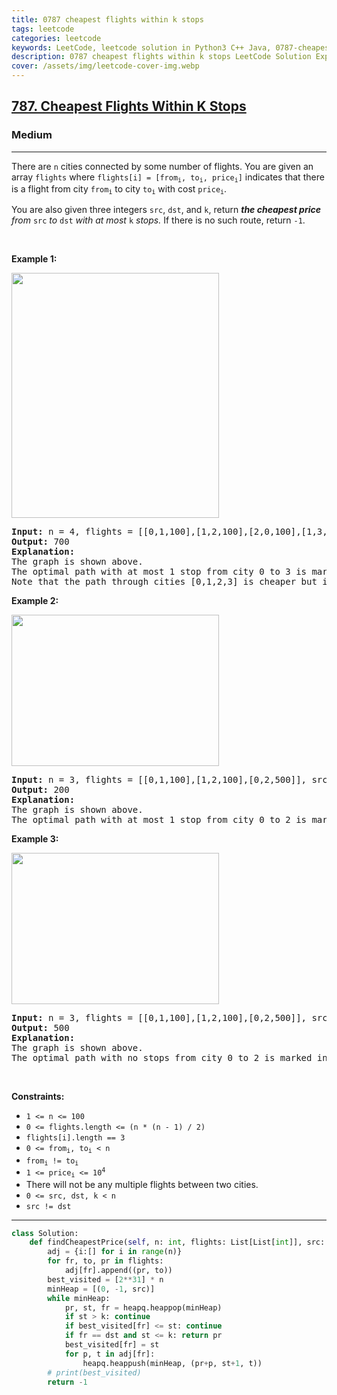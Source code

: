 ```yaml
---
title: 0787 cheapest flights within k stops
tags: leetcode
categories: leetcode
keywords: LeetCode, leetcode solution in Python3 C++ Java, 0787-cheapest-flights-within-k-stops solution
description: 0787 cheapest flights within k stops LeetCode Solution Explained
cover: /assets/img/leetcode-cover-img.webp
---
```



<h2><a href="https://leetcode.com/problems/cheapest-flights-within-k-stops/">787. Cheapest Flights Within K Stops</a></h2><h3>Medium</h3><hr><div><p>There are <code>n</code> cities connected by some number of flights. You are given an array <code>flights</code> where <code>flights[i] = [from<sub>i</sub>, to<sub>i</sub>, price<sub>i</sub>]</code> indicates that there is a flight from city <code>from<sub>i</sub></code> to city <code>to<sub>i</sub></code> with cost <code>price<sub>i</sub></code>.</p>

<p>You are also given three integers <code>src</code>, <code>dst</code>, and <code>k</code>, return <em><strong>the cheapest price</strong> from </em><code>src</code><em> to </em><code>dst</code><em> with at most </em><code>k</code><em> stops. </em>If there is no such route, return<em> </em><code>-1</code>.</p>

<p>&nbsp;</p>
<p><strong class="example">Example 1:</strong></p>
<img alt="" src="https://assets.leetcode.com/uploads/2022/03/18/cheapest-flights-within-k-stops-3drawio.png" style="width: 332px; height: 392px;">
<pre><strong>Input:</strong> n = 4, flights = [[0,1,100],[1,2,100],[2,0,100],[1,3,600],[2,3,200]], src = 0, dst = 3, k = 1
<strong>Output:</strong> 700
<strong>Explanation:</strong>
The graph is shown above.
The optimal path with at most 1 stop from city 0 to 3 is marked in red and has cost 100 + 600 = 700.
Note that the path through cities [0,1,2,3] is cheaper but is invalid because it uses 2 stops.
</pre>

<p><strong class="example">Example 2:</strong></p>
<img alt="" src="https://assets.leetcode.com/uploads/2022/03/18/cheapest-flights-within-k-stops-1drawio.png" style="width: 332px; height: 242px;">
<pre><strong>Input:</strong> n = 3, flights = [[0,1,100],[1,2,100],[0,2,500]], src = 0, dst = 2, k = 1
<strong>Output:</strong> 200
<strong>Explanation:</strong>
The graph is shown above.
The optimal path with at most 1 stop from city 0 to 2 is marked in red and has cost 100 + 100 = 200.
</pre>

<p><strong class="example">Example 3:</strong></p>
<img alt="" src="https://assets.leetcode.com/uploads/2022/03/18/cheapest-flights-within-k-stops-2drawio.png" style="width: 332px; height: 242px;">
<pre><strong>Input:</strong> n = 3, flights = [[0,1,100],[1,2,100],[0,2,500]], src = 0, dst = 2, k = 0
<strong>Output:</strong> 500
<strong>Explanation:</strong>
The graph is shown above.
The optimal path with no stops from city 0 to 2 is marked in red and has cost 500.
</pre>

<p>&nbsp;</p>
<p><strong>Constraints:</strong></p>

<ul>
	<li><code>1 &lt;= n &lt;= 100</code></li>
	<li><code>0 &lt;= flights.length &lt;= (n * (n - 1) / 2)</code></li>
	<li><code>flights[i].length == 3</code></li>
	<li><code>0 &lt;= from<sub>i</sub>, to<sub>i</sub> &lt; n</code></li>
	<li><code>from<sub>i</sub> != to<sub>i</sub></code></li>
	<li><code>1 &lt;= price<sub>i</sub> &lt;= 10<sup>4</sup></code></li>
	<li>There will not be any multiple flights between two cities.</li>
	<li><code>0 &lt;= src, dst, k &lt; n</code></li>
	<li><code>src != dst</code></li>
</ul>
</div>

---




```python
class Solution:
    def findCheapestPrice(self, n: int, flights: List[List[int]], src: int, dst: int, k: int) -> int:
        adj = {i:[] for i in range(n)}
        for fr, to, pr in flights:
            adj[fr].append((pr, to))
        best_visited = [2**31] * n
        minHeap = [(0, -1, src)]
        while minHeap:
            pr, st, fr = heapq.heappop(minHeap)
            if st > k: continue
            if best_visited[fr] <= st: continue
            if fr == dst and st <= k: return pr
            best_visited[fr] = st
            for p, t in adj[fr]:
                heapq.heappush(minHeap, (pr+p, st+1, t))
        # print(best_visited)
        return -1
```
